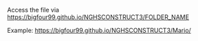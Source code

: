 Access the file via
https://bigfour99.github.io/NGHSCONSTRUCT3/FOLDER_NAME

Example:
https://bigfour99.github.io/NGHSCONSTRUCT3/Mario/
